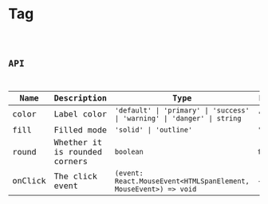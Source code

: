 # Tag

<code src="./demos/index.tsx">

## API

| Name    | Description                   | Type                                                                     | Default     |
| ------- | ----------------------------- | ------------------------------------------------------------------------ | ----------- |
| color   | Label color                   | `'default' \| 'primary' \| 'success' \| 'warning' \| 'danger' \| string` | `'default'` |
| fill    | Filled mode                   | `'solid' \| 'outline'`                                                   | `'solid'`   |
| round   | Whether it is rounded corners | `boolean`                                                                | `false`     |
| onClick | The click event               | `(event: React.MouseEvent<HTMLSpanElement, MouseEvent>) => void`         | -           |
